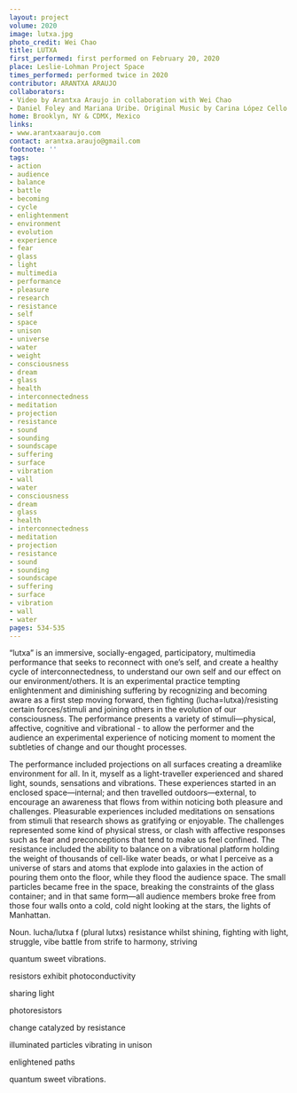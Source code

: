 ```yaml
---
layout: project
volume: 2020
image: lutxa.jpg
photo_credit: Wei Chao
title: LUTXA
first_performed: first performed on February 20, 2020
place: Leslie-Lohman Project Space
times_performed: performed twice in 2020
contributor: ARANTXA ARAUJO
collaborators:
- Video by Arantxa Araujo in collaboration with Wei Chao
- Daniel Foley and Mariana Uribe. Original Music by Carina López Cello by Jacob Cohen.
home: Brooklyn, NY & CDMX, Mexico
links:
- www.arantxaaraujo.com
contact: arantxa.araujo@gmail.com
footnote: ''
tags:
- action
- audience
- balance
- battle
- becoming
- cycle
- enlightenment
- environment
- evolution
- experience
- fear
- glass
- light
- multimedia
- performance
- pleasure
- research
- resistance
- self
- space
- unison
- universe
- water
- weight
- consciousness
- dream
- glass
- health
- interconnectedness
- meditation
- projection
- resistance
- sound
- sounding
- soundscape
- suffering
- surface
- vibration
- wall
- water
- consciousness
- dream
- glass
- health
- interconnectedness
- meditation
- projection
- resistance
- sound
- sounding
- soundscape
- suffering
- surface
- vibration
- wall
- water
pages: 534-535
---
```


“lutxa” is an immersive, socially-engaged, participatory, multimedia performance that seeks to reconnect with one’s self, and create a healthy cycle of interconnectedness, to understand our own self and our effect on our environment/others. It is an experimental practice tempting enlightenment and diminishing suffering by recognizing and becoming aware as a first step moving forward, then fighting (lucha=lutxa)/resisting certain forces/stimuli and joining others in the evolution of our consciousness. The performance presents a variety of stimuli—physical, affective, cognitive and vibrational - to allow the performer and the audience an experimental experience of noticing moment to moment the subtleties of change and our thought processes.

The performance included projections on all surfaces creating a dreamlike  environment for all. In it, myself as a light-traveller experienced and shared light, sounds, sensations and vibrations. These experiences started in an enclosed space—internal; and then travelled outdoors—external, to encourage an awareness that flows from within noticing both pleasure and challenges. Pleasurable experiences included meditations on sensations from stimuli that research shows as gratifying or enjoyable. The challenges represented some kind of physical stress, or clash with affective responses such as fear and preconceptions that tend to make us feel confined. The resistance included the ability to balance on a vibrational platform holding the weight of thousands of cell-like water beads, or what I perceive as a universe of stars and atoms that explode into galaxies in the action of pouring them onto the floor, while they flood the audience space. The small particles became free in the space, breaking the constraints of the glass container; and in that same form—all audience members broke free from those four walls onto a cold, cold night looking at the stars, the lights of Manhattan.

Noun. lucha/lutxa f (plural lutxs) resistance whilst shining, fighting with light, struggle, vibe battle from strife to harmony, striving

quantum sweet vibrations.

resistors exhibit photoconductivity

sharing light

photoresistors

change catalyzed by resistance

illuminated particles vibrating in unison

enlightened paths

quantum sweet vibrations.